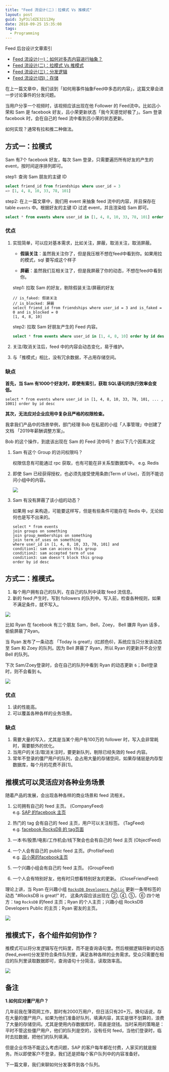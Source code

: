 ```yaml
---
title: "Feed 流设计(二)：拉模式 Vs 推模式"
layout: post
guid: 3yP3ildZE32112Hy
date: 2018-09-25 15:35:08
tags:
  - Programming
---
```


Feed 后台设计文章索引

- [Feed 流设计(一)：如何对多态内容进行抽象？](http://mednoter.com/design-of-feed-part-one.html)
- [Feed 流设计(二)：拉模式 Vs 推模式](http://mednoter.com/design-of-feed-part-two.html)
- [Feed 流设计(三)：分发逻辑](http://mednoter.com/design-of-feed-part-three.html)
- [Feed 流设计(四)：存储](http://mednoter.com/design-of-feed-part-four.html)
 
在上一篇文章中，我们谈到「如何用事件抽象Feed中多态的内容」，这篇文章会进一步讨论事件的分发问题。

当用户分享一个视频时，该视频应该出现在他 Follower 的 Feed流中。比如吕小荣和 Sam 是 facebook 好友，吕小荣更新状态「我今天感觉好极了」。Sam 登录 facebook 时，会在自己的 feed 流中看到吕小荣的状态更新。

如何实现？通常有拉和推二种做法。

## 方式一：拉模式

Sam 有7个 facebook 好友，每次 Sam 登录，只需要遍历所有好友的产生的 event，按时间逆序排列即可。

step1: 查询 Sam 朋友的主键 ID

```sql
select friend_id from friendships where user_id = 3
=> [1, 4, 8, 10, 33, 78, 101]
```

step2: 在上一篇文章中，我们用 event 来抽象 feed 流中的内容，并且保存在 table `events` 中。根据好友的主键 ID 过滤 event，并且渲染给 Sam 即可。

```sql
select * from events where user_id in [1, 4, 8, 10, 33, 78, 101] order by id desc
```


### 优点

1. 实现简单，可以应对基本需求，比如关注，屏蔽，取消关注，取消屏蔽。

	- **假装关注**：虽然我关注你了，但是我压根不想在feed中看到你。如果用拉的模式，sql 要写成这个样子
	
	- **屏蔽**：虽然我们互相关注了，但是我屏蔽了你的动态，不想在feed中看到你。
	
	step1: 拉取 Sam 的好友，剔除假装关注/屏蔽的好友
	
	```
	// is_faked: 假装关注
	// is_blocked: 屏蔽
	select friend_id from friendships where user_id = 3 and is_faked = 0 and is_blocked = 0
	[1, 4, 8, 10]
	```
	
	step2: 拉取 Sam 好朋友产生的 Feed 内容。
	
	```sql
	select * from events where user_id in [1, 4, 8, 10] order by id desc
	```
	
2. 关注/取消关注后，feed 中的内容会动态变化，易于维护。
3. 与「推模式」相比，没有冗余数据，不占用存储空间。

### 缺点

**首先，当 Sam 有1000个好友时，即使有索引，获取 SQL语句的执行效率会变低。**

```
select * from events where user_id in [1, 4, 8, 10, 33, 78, 101, ... , 1001] order by id desc
```

**其次，无法应对企业应用中复杂且严格的权限检查。**

我拿我们产品中的场景举例，部门经理 Bob 在私密的小组「人事管理」中创建了文档 「2019年薪酬调整方案」。

Bob 的这个操作，到底该出现在 Sam 的 Feed 流中吗？ 由以下几个因素决定

1. Sam 有这个 Group 的访问权限吗？
	
	权限信息有可能通过 rpc 获取，也有可能在非关系型数据库中。 e.g. Redis

2. 即使 Sam 已经获得授权，也必须先接受使用条款(Term of Use)，否则不能访问小组中的内容。

	![](/media/files/2018/2018-09-27-term-of-use.jpg)

3. Sam 有没有屏蔽了该小组的动态？

	如果用 sql 来构造，可能要这样写，但是有些条件可能存在 Redis 中，无论如何也是写不出来的。
	
	```
	select * from events
	join groups on something
	join group_memberships on something
	join term_of_uses on something
	where user_id in [1, 4, 8, 10, 33, 78, 101] and
	condition1: sam can access this group
	condition2: sam accepted term of use
	condition3: sam doesn't block this group
	order by id desc
	```

## 方式二：推模式。

1. 每个用户拥有自己的队列，在自己的队列中读取 feed 流信息。
2. 新的 feed 产生时，写到 followers 的队列中。写入前，检查各种规则，如果不满足条件，就不写入。

![](/media/files/2018/2018-09-25-queue.png)

比如 Ryan 在 facebook 有三个朋友 Sam，Bell，Zoey， Bell 嫌弃 Ryan 话多，偷偷屏蔽了Ryan。

当 Ryan 发布了一条动态 「Today is great!」(红颜色6)，系统应当只分发该动态至 Sam 和 Zoey 的队列。因为 Bell 屏蔽了 Ryan，所以 Ryan 的更新并不会分至 Bell 的队列。

下次 Sam/Zoey登录时，会在自己的队列中看到 Ryan 的动态更新 `6`；Bell登录时，则不会看到 `6`。


![](/media/files/2018/2018-09-25-friends.png)

### 优点

1. 读的性能高。
2. 可以覆盖各种各样的业务场景。

### 缺点

1. 需要大量的写入，尤其是当某个用户有100万的 follower 时，写入会非常耗时，需要额外的优化。
2. 当用户的关注/取消关注时，要更新队列，剔除已经失效的 feed 内容。
3. 常年不登录的僵尸用户的队列，会占用大量的存储空间，如果存储层是内存型数据库，每个月的花费不菲[1]。

## 推模式可以灵活应对各种业务场景

随着产品的发展，会出现各种各样的商业场景和 feed 流相关。

1. 公司拥有自己的 feed 主页。 (CompanyFeed)  
    e.g. [SAP 的facebook 主页](https://www.facebook.com/SAP/)

2. 热门的 tag 会有自己的 feed 主页，用户可以关注标签。 (TagFeed)  
    e.g. [facebook RocksDB 的 tag页面](https://www.facebook.com/search/str/%23rocksdb/keywords_search)

3. 一本书/股票/电影/工作机会/线下聚会也会有自己的 feed 主页  (ObjectFeed)

4. 一个人会有自己的 public feed 主页。(ProfileFeed)    
    e.g. [吕小荣的facebook主页](https://www.weibo.com/1876851727/profile)

5. 一个兴趣小组会有自己的 feed 主页。 (GroupFeed)

6. 一个人会有特别好友，他有时只想看特别好友的更新。 (CloseFriendFeed)

理论上讲，当 Ryan 在兴趣小组 [`RocksDB Developers Public`](https://www.facebook.com/groups/rocksdb.dev/) 更新一条带标签的动态 "#RocksDB is great!" 时，
这条内容应该出现在 ②, ④, ⑤，⑥ 四个地方：tag `RocksDB` 的feed 主页；Ryan 的个人主页；兴趣小组 RocksDB Developers Public 的主页；Ryan 密友的主页。

![](/media/files/2018/2018-09-25-rocksdb.jpg)


## 推模式下，各个组件如何协作？

推模式可以将分发逻辑写在代码里，而不是查询语句里。然后根据逻辑将新的动态(feed_event)分发至符合条件队列里，满足各种各样的业务需求。受众只需要在相应的队列里读取数据即可，查询语句十分简洁，读取效率高。

![](/media/files/2018/2018-09-26-route.png)


## 备注

**1.如何应对僵尸用户？**

几年前我在薄荷网工作，那时有2000万用户，但日活只有20+万。换句话说，存在大量的僵尸用户。如果为他们准备好队列，填满内容，其实是很不划算的，浪费了大量的存储空间。尤其是使用内存数据库时，简直是烧钱。当时采用的策略是：平时不管这些僵尸用户，他们的队列是空的，没有任何 feed，当他们登录时，临时去拉数据，把他们的队列填满。

但是企业市场不能这么考虑问题，SAP 的客户每年都在付费，人家买的就是服务。所以即使客户不登录，我们还是把每个客户队列中的内容准备好。


下一篇文章，我们来聊如何分发事件到各个队列。

